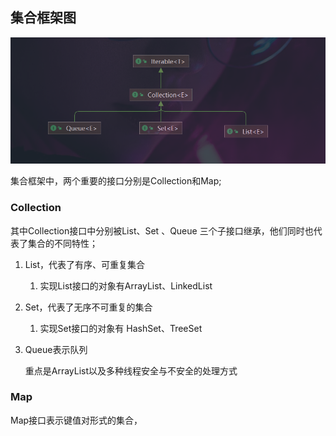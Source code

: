 ## 集合框架图

![file-20250206211421550.png](https://raw.githubusercontent.com/Enki-Zhang/blog_img/master/20250206211421563.png)


集合框架中，两个重要的接口分别是Collection和Map;

### Collection

其中Collection接口中分别被List、Set 、Queue 三个子接口继承，他们同时也代表了集合的不同特性；
1.  List，代表了有序、可重复集合
	1. 实现List接口的对象有ArrayList、LinkedList
2. Set，代表了无序不可重复的集合
	1. 实现Set接口的对象有 HashSet、TreeSet
3. Queue表示队列

	重点是ArrayList以及多种线程安全与不安全的处理方式




### Map

Map接口表示键值对形式的集合，


